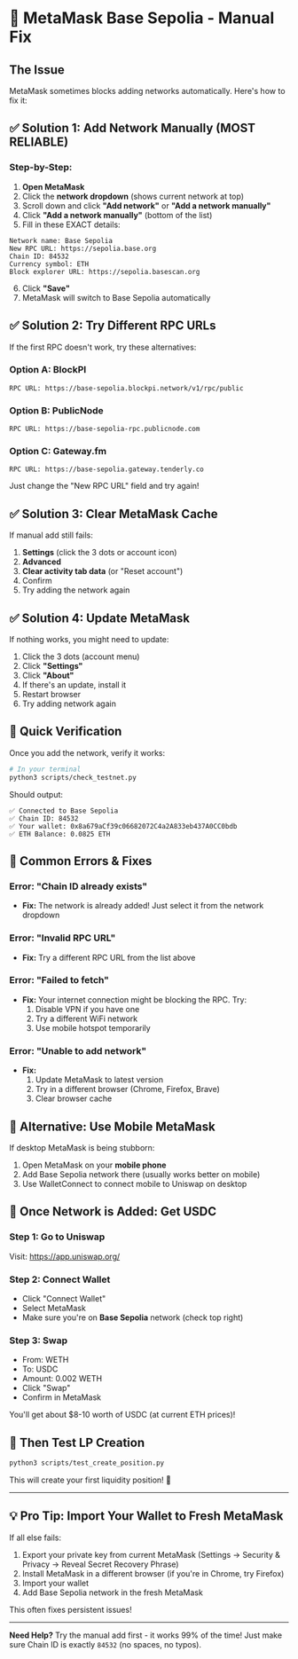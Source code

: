 # 🔧 MetaMask Base Sepolia - Manual Fix

## The Issue
MetaMask sometimes blocks adding networks automatically. Here's how to fix it:

## ✅ Solution 1: Add Network Manually (MOST RELIABLE)

### Step-by-Step:
1. **Open MetaMask**
2. Click the **network dropdown** (shows current network at top)
3. Scroll down and click **"Add network"** or **"Add a network manually"**
4. Click **"Add a network manually"** (bottom of the list)
5. Fill in these EXACT details:

```
Network name: Base Sepolia
New RPC URL: https://sepolia.base.org
Chain ID: 84532
Currency symbol: ETH
Block explorer URL: https://sepolia.basescan.org
```

6. Click **"Save"**
7. MetaMask will switch to Base Sepolia automatically

## ✅ Solution 2: Try Different RPC URLs

If the first RPC doesn't work, try these alternatives:

### Option A: BlockPI
```
RPC URL: https://base-sepolia.blockpi.network/v1/rpc/public
```

### Option B: PublicNode
```
RPC URL: https://base-sepolia-rpc.publicnode.com
```

### Option C: Gateway.fm
```
RPC URL: https://base-sepolia.gateway.tenderly.co
```

Just change the "New RPC URL" field and try again!

## ✅ Solution 3: Clear MetaMask Cache

If manual add still fails:

1. **Settings** (click the 3 dots or account icon)
2. **Advanced**
3. **Clear activity tab data** (or "Reset account")
4. Confirm
5. Try adding the network again

## ✅ Solution 4: Update MetaMask

If nothing works, you might need to update:

1. Click the 3 dots (account menu)
2. Click **"Settings"**
3. Click **"About"**
4. If there's an update, install it
5. Restart browser
6. Try adding network again

## 🎯 Quick Verification

Once you add the network, verify it works:

```bash
# In your terminal
python3 scripts/check_testnet.py
```

Should output:
```
✅ Connected to Base Sepolia
✅ Chain ID: 84532
✅ Your wallet: 0x8a679aCf39c06682072C4a2A833eb437A0CC0bdb
✅ ETH Balance: 0.0825 ETH
```

## 🚨 Common Errors & Fixes

### Error: "Chain ID already exists"
- **Fix:** The network is already added! Just select it from the network dropdown

### Error: "Invalid RPC URL"
- **Fix:** Try a different RPC URL from the list above

### Error: "Failed to fetch"
- **Fix:** Your internet connection might be blocking the RPC. Try:
  1. Disable VPN if you have one
  2. Try a different WiFi network
  3. Use mobile hotspot temporarily

### Error: "Unable to add network"
- **Fix:** 
  1. Update MetaMask to latest version
  2. Try in a different browser (Chrome, Firefox, Brave)
  3. Clear browser cache

## 📱 Alternative: Use Mobile MetaMask

If desktop MetaMask is being stubborn:

1. Open MetaMask on your **mobile phone**
2. Add Base Sepolia network there (usually works better on mobile)
3. Use WalletConnect to connect mobile to Uniswap on desktop

## 🦄 Once Network is Added: Get USDC

### Step 1: Go to Uniswap
Visit: https://app.uniswap.org/

### Step 2: Connect Wallet
- Click "Connect Wallet"
- Select MetaMask
- Make sure you're on **Base Sepolia** network (check top right)

### Step 3: Swap
- From: WETH
- To: USDC
- Amount: 0.002 WETH
- Click "Swap"
- Confirm in MetaMask

You'll get about $8-10 worth of USDC (at current ETH prices)!

## 🎯 Then Test LP Creation

```bash
python3 scripts/test_create_position.py
```

This will create your first liquidity position! 🚀

---

## 💡 Pro Tip: Import Your Wallet to Fresh MetaMask

If all else fails:

1. Export your private key from current MetaMask (Settings → Security & Privacy → Reveal Secret Recovery Phrase)
2. Install MetaMask in a different browser (if you're in Chrome, try Firefox)
3. Import your wallet
4. Add Base Sepolia network in the fresh MetaMask

This often fixes persistent issues!

---

**Need Help?** Try the manual add first - it works 99% of the time! Just make sure Chain ID is exactly `84532` (no spaces, no typos).
